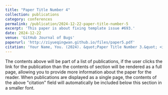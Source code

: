 ```yaml
---
title: "Paper Title Number 4"
collection: publications
category: conferences
permalink: /publication/2024-12-22-paper-title-number-5
excerpt: 'This paper is about fixing template issue #693.'
date: 2024-12-22
venue: 'GitHub Journal of Bugs'
paperurl: 'http://ziyueqingwan.github.io/files/paper5.pdf'
citation: 'Your Name, You. (2024). &quot;Paper Title Number 3.&quot; <i>GitHub Journal of Bugs</i>. 1(3).'
---
```


The contents above will be part of a list of publications, if the user clicks the link for the publication than the contents of section will be rendered as a full page, allowing you to provide more information about the paper for the reader. When publications are displayed as a single page, the contents of the above "citation" field will automatically be included below this section in a smaller font.
